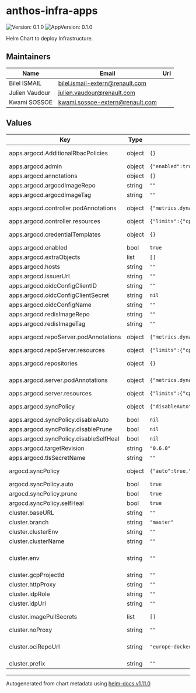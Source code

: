 # anthos-infra-apps

![Version: 0.1.0](https://img.shields.io/badge/Version-0.1.0-informational?style=flat-square) ![AppVersion: 0.1.0](https://img.shields.io/badge/AppVersion-0.1.0-informational?style=flat-square)

Helm Chart to deploy Infrastructure.

## Maintainers

| Name | Email | Url |
| ---- | ------ | --- |
| Bilel ISMAIL | <bilel.ismail-extern@renault.com> |  |
| Julien Vaudour | <julien.vaudour@renault.com> |  |
| Kwami SOSSOE | <kwami.sossoe-extern@renault.com> |  |

## Values

| Key | Type | Default | Description |
|-----|------|---------|-------------|
| apps.argocd.AdditionalRbacPolicies | object | `{}` | the additional rbac policies of argocd application |
| apps.argocd.admin | object | `{"enabled":true}` | enable admin login |
| apps.argocd.annotations | object | `{}` | annotations of argocd ingress |
| apps.argocd.argocdImageRepo | string | `""` | argocd docker image repo |
| apps.argocd.argocdImageTag | string | `""` | argocd docker image tag |
| apps.argocd.controller.podAnnotations | object | `{"metrics.dynatrace.com/path":"/metrics","metrics.dynatrace.com/port":"8082","metrics.dynatrace.com/scrape":"true","metrics.dynatrace.com/secure":"false"}` | Annotations to be added for pod. added for dynatrace scraping. |
| apps.argocd.controller.resources | object | `{"limits":{"cpu":4,"memory":"4Gi"},"requests":{"cpu":"1000m","memory":"512Mi"}}` | resources for the controller pod |
| apps.argocd.credentialTemplates | object | `{}` | The credentials of repositories to configure for argocd application |
| apps.argocd.enabled | bool | `true` | enables argocd app |
| apps.argocd.extraObjects | list | `[]` | extra k8s objects to create |
| apps.argocd.hosts | string | `""` | hosts Url of argocd application |
| apps.argocd.issuerUrl | string | `""` | issuer Url of argocd application |
| apps.argocd.oidcConfigClientID | string | `""` | oidc Config Client of argocd application |
| apps.argocd.oidcConfigClientSecret | string | `nil` | oidc Config Client Secret of argocd application |
| apps.argocd.oidcConfigName | string | `""` | oidc Config Name of argocd application |
| apps.argocd.redisImageRepo | string | `""` | redis docker image repo |
| apps.argocd.redisImageTag | string | `""` | redis docker image tag |
| apps.argocd.repoServer.podAnnotations | object | `{"metrics.dynatrace.com/path":"/metrics","metrics.dynatrace.com/port":"8084","metrics.dynatrace.com/scrape":"true","metrics.dynatrace.com/secure":"false"}` | Annotations to be added for pod. added for dynatrace scraping. |
| apps.argocd.repoServer.resources | object | `{"limits":{"cpu":2,"memory":"2Gi"},"requests":{"cpu":1,"memory":"512Mi"}}` | resources for the repoServer pod |
| apps.argocd.repositories | object | `{}` | The repositories to configure for argocd application |
| apps.argocd.server.podAnnotations | object | `{"metrics.dynatrace.com/path":"/metrics","metrics.dynatrace.com/port":"8083","metrics.dynatrace.com/scrape":"true","metrics.dynatrace.com/secure":"false"}` | Annotations to be added for pod. added for dynatrace scraping. |
| apps.argocd.server.resources | object | `{"limits":{"cpu":2,"memory":"2Gi"},"requests":{"cpu":1,"memory":"512Mi"}}` | resources for the server pod |
| apps.argocd.syncPolicy | object | `{"disableAuto":null,"disablePrune":null,"disableSelfHeal":null}` | Disables the sync policy for the Argocd application See below |
| apps.argocd.syncPolicy.disableAuto | bool | `nil` | Disable Auto Sync for Argocd App |
| apps.argocd.syncPolicy.disablePrune | bool | `nil` | Disable Auto Prune for Argocd App |
| apps.argocd.syncPolicy.disableSelfHeal | bool | `nil` | Disable Self Heal for Argocd App |
| apps.argocd.targetRevision | string | `"0.6.0"` | Revision of the argocd helm chart |
| apps.argocd.tlsSecretName | string | `""` | Secret name for the tls of argocd application |
| argocd.syncPolicy | object | `{"auto":true,"prune":true,"selfHeal":true}` | Argocd Sync Policy. Can be deactivate per apps |
| argocd.syncPolicy.auto | bool | `true` | Enable [Argocd Auto Sync](https://argoproj.github.io/argo-cd/user-guide/auto_sync/#automated-sync-policy) |
| argocd.syncPolicy.prune | bool | `true` | Enable [ArgoCd Autoprune](https://argoproj.github.io/argo-cd/user-guide/auto_sync/#automatic-pruning) |
| argocd.syncPolicy.selfHeal | bool | `true` | Enable [Argocd self heal](https://argoproj.github.io/argo-cd/user-guide/auto_sync/#automatic-self-healing) |
| cluster.baseURL | string | `""` | Suffix url for ingress access |
| cluster.branch | string | `"master"` | branch name to use |
| cluster.clusterEnv | string | `""` | environment of the cluster |
| cluster.clusterName | string | `""` | Name of the target cluster |
| cluster.env | string | `""` | environment name used to construct url (i.e {alertmanager,grafana,prometheus,dex}.${prefix}.${env}.${baseURL}) |
| cluster.gcpProjectId | string | `""` | GCP Project ID |
| cluster.httpProxy | string | `""` | http_proxy and https_proxy env variable if any |
| cluster.idpRole | string | `""` | IDP role group |
| cluster.idpUrl | string | `""` | URL of the IDP Provider |
| cluster.imagePullSecrets | list | `[]` | Secrets to use to pull images for all infra components. |
| cluster.noProxy | string | `""` | no_proxy env variable |
| cluster.ociRepoUrl | string | `"europe-docker.pkg.dev/irn-71889-adm-dev-ope-68/helm-gke-irn70740"` | URL of the helm repo for Artifact Registry. To be used for migration of helm charts to Artifact Registry |
| cluster.prefix | string | `""` | prefix url for ingress access |


----------------------------------------------
Autogenerated from chart metadata using [helm-docs v1.11.0](https://github.com/norwoodj/helm-docs/releases/v1.11.0)
